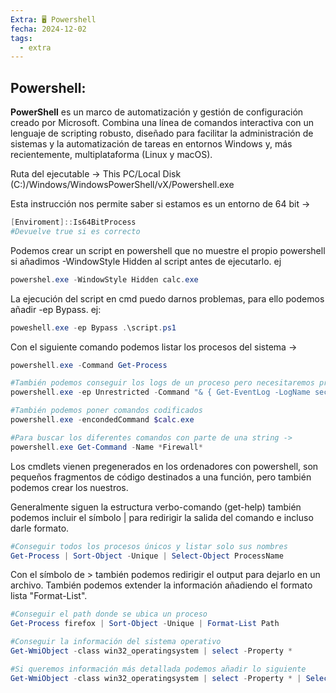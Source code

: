 ```yaml
---
Extra: 🖥️ Powershell
fecha: 2024-12-02
tags:
  - extra
---
```


## Powershell:

**PowerShell** es un marco de automatización y gestión de configuración creado por Microsoft. Combina una línea de comandos interactiva con un lenguaje de scripting robusto, diseñado para facilitar la administración de sistemas y la automatización de tareas en entornos Windows y, más recientemente, multiplataforma (Linux y macOS).

Ruta del ejecutable -> This PC/Local Disk (C:)/Windows/WindowsPowerShell/vX/Powershell.exe

Esta instrucción nos permite saber si estamos es un entorno de 64 bit ->

```Powershell
[Enviroment]::Is64BitProcess
#Devuelve true si es correcto
```

Podemos crear un script en powershell que no muestre el propio powershell si añadimos -WindowStyle Hidden al script antes de ejecutarlo. ej

```powershell
powershel.exe -WindowStyle Hidden calc.exe
```

La ejecución del script en cmd puedo darnos problemas, para ello podemos añadir -ep Bypass. ej:

```Powershell
poweshell.exe -ep Bypass .\script.ps1
```

Con el siguiente comando podemos listar los procesos del sistema ->

```powershell
powershell.exe -Command Get-Process

#También podemos conseguir los logs de un proceso pero necesitaremos privilegios elevados...
powershell.exe -ep Unrestricted -Command "& { Get-EventLog -LogName security }"

#También podemos poner comandos codificados
powershell.exe -encondedCommand $calc.exe

#Para buscar los diferentes comandos con parte de una string ->
powershell.exe Get-Command -Name *Firewall*
```

Los cmdlets vienen pregenerados en los ordenadores con powershell, son pequeños fragmentos de código destinados a una función, pero también podemos crear los nuestros.

Generalmente siguen la estructura verbo-comando (get-help) también podemos incluir el símbolo | para redirigir la salida del comando e incluso darle formato.

```powershell
#Conseguir todos los procesos únicos y listar solo sus nombres
Get-Process | Sort-Object -Unique | Select-Object ProcessName
```

Con el símbolo de > también podemos redirigir el output para dejarlo en un archivo. También podemos extender la información añadiendo el formato lista "Format-List".

```powershell
#Conseguir el path donde se ubica un proceso
Get-Process firefox | Sort-Object -Unique | Format-List Path
```

```powershell
#Conseguir la información del sistema operativo
Get-WmiObject -class win32_operatingsystem | select -Property *

#Si queremos información más detallada podemos añadir lo siguiente
Get-WmiObject -class win32_operatingsystem | select -Property * | Select-Object version
```

